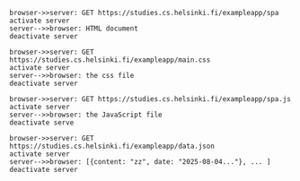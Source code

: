     browser->>server: GET https://studies.cs.helsinki.fi/exampleapp/spa
    activate server
    server-->>browser: HTML document
    deactivate server

    browser->>server: GET  https://studies.cs.helsinki.fi/exampleapp/main.css
    activate server
    server-->>browser: the css file
    deactivate server

    browser->>server: GET https://studies.cs.helsinki.fi/exampleapp/spa.js
    activate server
    server-->>browser: the JavaScript file
    deactivate serve

    browser->>server: GET https://studies.cs.helsinki.fi/exampleapp/data.json
    activate server
    server-->>browser: [{content: "zz", date: "2025-08-04..."}, ... ]
    deactivate server
